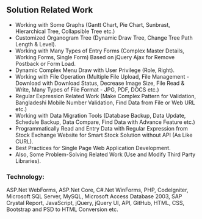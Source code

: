 ## Solution Related Work
- Working with Some Graphs (Gantt Chart, Pie Chart, Sunbrast, Hierarchical Tree, Collapsible Tree etc.)
- Customized Organogram Tree (Dynamic Draw Tree, Change Tree Path Length & Level).
- Working with Many Types of Entry Forms (Complex Master Details, Working Forms, Single Form) Based on jQuery Ajax for Remove Postback or Form Load.
- Dynamic Complex Menu Draw with User Privilege (Role, Right).
- Working with File Operation (Multiple File Upload, File Management - Download with Download Status, Decrease Image Size, File Read & Write, Many Types of File Format - JPG, PDF, DOCS etc.)
- Regular Expression Related Work (Make Complex Pattern for Validation, Bangladeshi Mobile Number Validation, Find Data from File or Web URL etc.)
- Working with Data Migration Tools (Database Backup, Data Update, Schedule Backup, Data Compare, Find Data with Advance Feature etc.)
- Programmatically Read and Entry Data with Regular Expression from Stock Exchange Website for Smart Stock Solution without API (As Like CURL).
- Best Practices for Single Page Web Application Development.
- Also, Some Problem-Solving Related Work (Use and Modify Third Party Libraries).

### Technology:
ASP.Net WebForms, ASP.Net Core, C#.Net WinForms, PHP, CodeIgniter, Microsoft SQL Server, MySQL, Microsoft Access Database 2003, SAP Crystal Report, JavaScript, jQuery, jQuery UI, API, GitHub, HTML, CSS, Bootstrap and PSD to HTML Conversion etc.
